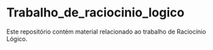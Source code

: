 # Trabalho_de_raciocinio_logico
Este repositório contém material relacionado ao trabalho de Raciocínio Lógico.

